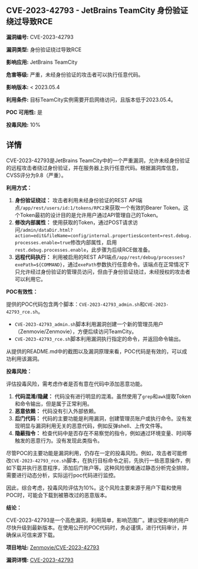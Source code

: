 ## CVE-2023-42793 - JetBrains TeamCity 身份验证绕过导致RCE

**漏洞编号:** CVE-2023-42793

**漏洞类型:** 身份验证绕过导致RCE

**影响应用:** JetBrains TeamCity

**危害等级:** 严重，未经身份验证的攻击者可以执行任意代码。

**影响版本:** < 2023.05.4

**利用条件:** 目标TeamCity实例需要开启网络访问，且版本低于2023.05.4。

**POC 可用性:** 是

**投毒风险:** 10%

## 详情

CVE-2023-42793是JetBrains TeamCity中的一个严重漏洞，允许未经身份验证的远程攻击者绕过身份验证，并在服务器上执行任意代码。根据漏洞库信息，CVSS评分为9.8（严重）。

**利用方式：**

1.  **身份验证绕过：** 攻击者利用未经身份验证的REST API端点`/app/rest/users/id:1/tokens/RPC2`来获取一个有效的Bearer Token。这个Token最初的设计目的是允许用户通过API管理自己的Token。
2.  **修改内部属性：** 使用获取的Token，通过POST请求访问`/admin/dataDir.html?action=edit&fileName=config/internal.properties&content=rest.debug.processes.enable=true`修改内部属性，启用`rest.debug.processes.enable`，此步骤为后续RCE做准备。
3.  **远程代码执行：**  利用被启用的REST API端点`/app/rest/debug/processes?exePath=${COMMAND}`，通过`exePath`参数执行任意命令。该端点在正常情况下只允许经过身份验证的管理员访问，但由于身份验证绕过，未经授权的攻击者可以利用它。

**POC有效性：**

提供的POC代码包含两个脚本：`CVE-2023-42793_admin.sh`和`CVE-2023-42793_rce.sh`。

*   `CVE-2023-42793_admin.sh`脚本利用漏洞创建一个新的管理员用户（Zenmovie/Zenmovie），方便后续访问TeamCity。
*   `CVE-2023-42793_rce.sh`脚本利用漏洞执行指定的命令，并返回命令输出。

从提供的README.md中的截图以及漏洞原理来看，POC代码是有效的，可以成功利用该漏洞。

**投毒风险：**

评估投毒风险，需考虑作者是否有意在代码中添加恶意功能。

1.  **代码混淆/隐藏：** 代码没有进行明显的混淆。虽然使用了`grep`和`awk`提取Token和命令输出，但是属于正常利用。
2.  **恶意依赖：** 代码没有引入外部依赖。
3.  **后门代码：** 代码的主要功能是利用漏洞，创建管理员账户或执行命令。没有发现明显与漏洞利用无关的恶意代码，例如反弹shell、上传文件等。
4.  **隐蔽指令：**  检查代码中是否存在不易察觉的指令，例如通过环境变量、时间等触发的恶意行为。没有发现此类指令。

尽管POC的主要功能是漏洞利用，仍存在一定的投毒风险。例如，攻击者可能修改`CVE-2023-42793_rce.sh`脚本，在执行目标命令之前，先执行一些恶意操作，例如下载并执行恶意程序，添加后门账户等。这种风险很难通过静态分析完全排除，需要进行动态分析，实际运行poc代码进行监控。

因此，综合考虑，投毒风险评估为10%。这个风险主要来源于用户下载和使用POC时，可能会下载到被篡改过的恶意版本。

**结论：**

CVE-2023-42793是一个高危漏洞，利用简单，影响范围广。建议受影响的用户尽快升级到最新版本。在使用公开的POC代码时，务必谨慎，进行代码审计，并确保从可信来源下载。

**项目地址:** [Zenmovie/CVE-2023-42793](https://github.com/Zenmovie/CVE-2023-42793)

**漏洞详情:** [CVE-2023-42793](https://nvd.nist.gov/vuln/detail/CVE-2023-42793)